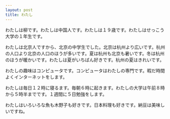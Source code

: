 ```yaml
---
layout: post
title: わたし
---
```


わたしは柳です。わたしは中国人です。わたしは１９歳です。わたしはせっこう大学の１年生です。

わたしは北京人ですから、北京の中学生でした。北京は杭州より広いです。杭州の人口より北京の人口のほうが多いです。夏は杭州も北京も暑いです。冬は杭州のほうが暖かいです。わたしは夏がいちばん好きです。杭州の夏はきれいです。

わたしの趣味はコンピュータです。コンピュータはわたしの専門です。暇だ時間よくインターネットをします。

わたしは毎日１２時に寝るます。毎朝６時に起きます。わたしの大学は午前８時から５時半までです。１週間に５日勉強をします。

わたしはいろいろな魚も木野子も好きです。日本料理も好きです。納豆は美味しいですね。

